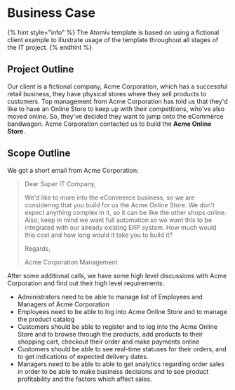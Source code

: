 # Business Case

{% hint style="info" %}
The Atomiv template is based on using a fictional client example to illustrate usage of the template throughout all stages of the IT project.
{% endhint %}

## Project Outline

Our client is a fictional company, Acme Corporation, which has a successful retail business, they have physical stores where they sell products to customers. Top management from Acme Corporation has told us that they'd like to have an Online Store to keep up with their competitions, who've also moved online. So, they've decided they want to jump onto the eCommerce bandwagon. Acme Corporation contacted us to build the **Acme Online Store**.

## Scope Outline

We got a short email from Acme Corporation:

> Dear Super IT Company,
>
> We'd like to more into the eCommerce business, so we are considering that you build for us the Acme Online Store. We don't expect anything complex in it, so it can be like the other shops online. Also, keep in mind we want full automation so we want this to be integrated with our already existing ERP system. How much would this cost and how long would it take you to build it? 
>
> Regards,
>
> Acme Corporation Management

After some additional calls, we have some high level discussions with Acme Corporation and find out their high level requirements:

* Administrators need to be able to manage list of Employees and Managers of Acme Corporation
* Employees need to be able to log into Acme Online Store and to manage the product catalog
* Customers should be able to register and to log into the Acme Online Store and to browse through the products, add products to their shopping cart, checkout their order and make payments online
* Customers should be able to see real-time statuses for their orders, and to get indications of expected delivery dates.
* Managers need to be able to able to get analytics regarding order sales in order to be able to make business decisions and to see product profitability and the factors which affect sales.

